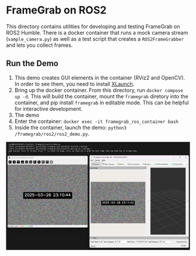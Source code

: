 # FrameGrab on ROS2

This directory contains utilities for developing and testing FrameGrab on ROS2 Humble. There is a docker container that runs a mock camera stream (`sample_camera.py`) as well as a test script that creates a `ROS2FrameGrabber` and lets you collect frames.

## Run the Demo
1. This demo creates GUI elements in the container (RViz2 and OpenCV). In order to see them, you need to install [XLaunch](https://sourceforge.net/projects/vcxsrv/).
1. Bring up the docker container. From this directory, run `docker compose up -d`. This will build the container, mount the `framegrab` diretory into the container, and pip install `framegrab` in editable mode. This can be helpful for interactive development.
1. The demo 
1. Enter the container: `docker exec -it framegrab_ros_container bash`
1. Inside the container, launch the demo: `python3 /framegrab/ros2/ros2_demo.py`.


![FrameGrab on ROS2 Demo](assets/ros2_demo.png)

